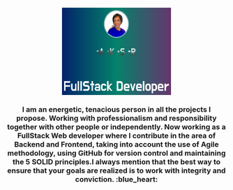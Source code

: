 
<p align="center">
    <img src="/myFolder/aksr.png" height="200px" width="250 title="hover text" align="center">
</p>
  <h3 align="center">
    I am an energetic, tenacious person in all the projects I propose. 
    Working with professionalism and responsibility together with other people or independently.
    Now working as a FullStack Web developer where I contribute in the area of Backend and Frontend, 
    taking into account the use of Agile methodology, using GitHub for version control and maintaining 
    the 5 SOLID principles.I always mention that the best way to ensure that your goals are realized is 
    to work with integrity and conviction. :blue_heart:
  </h3>

